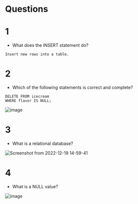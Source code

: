 # Questions

# 1

* What does the INSERT statement do?

```
Insert new rows into a table.
```

# 2

* Which of the following statements is correct and complete?

```
DELETE FROM icecream
WHERE flavor IS NULL;
```
![image](https://user-images.githubusercontent.com/97520268/208420955-d558f604-3388-4ece-baa6-565295ce7ef0.png)

# 3

* What is a relational database?

![Screenshot from 2022-12-19 14-59-41](https://user-images.githubusercontent.com/97520268/208421578-7b7f969f-fb30-4a66-a078-681fa8183246.png)

# 4

* What is a NULL value?

![image](https://user-images.githubusercontent.com/97520268/208421973-53f1f68a-dbca-49a7-b95f-32c080caffaa.png)
